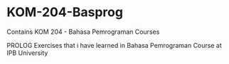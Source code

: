 # KOM-204-Basprog
Contains KOM 204 - Bahasa Pemrograman Courses

PROLOG Exercises that i have learned in Bahasa Pemrograman Course at IPB University
